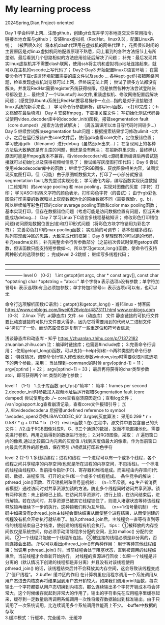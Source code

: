 # My learning process
2024Spring,Dian,Project-oriented

Day 1 
     学会科学上网...
     注册github，创建git仓库并学习本地提交文件常用指令，链接本地仓库与github；
     安装linux虚拟机（RedHat，linux9.3），配置Linux系统；
     （被困很久的）将本机clash代理用在虚拟机的网络代理上，花费很长时间的主要原因是对linux虚拟机网络配置原理不熟悉，网上看到的各种方法细节上有所差别，最后看到几个思路相似的方法应用验证后解决了问题；
     补充：最后发现其实linux虚拟机并不需要clash联网，使用ssh将主机和虚拟机ip地址连接起来，就可以在主机的vscode上写代码了；
Day2-Day3 
    开始配置linuxC语言环境；
    在需要命令行下载c语言环境配置需要的库文件以及sudo ... 各种apt-get时报错网络问题，检查发现虚拟机浏览器可以上网，但终端无法上网；
    尝试了很多方法都没有解决，并发现RedHat需要register系统获得权限，但是依然各种方法尝试登陆账号都没登上...
    最终换了一个Ubuntu的.iso文件,重装虚拟机、修改网络配置后解决问题；（感觉到Ubuntu系统比RedHat要容易操作一点点...指的是对于没接触过linux系统的新手来说...）
    学习命令行参数解析，编写test函数，-c打印完成；（-h文档留在最后填坑）
Day 4
    安装ffmpeg，下载相关库文件；
    写初始化测试代码尝试使用video_decoder库中的decoder_init()函数，报错segmentation fault（core dumped）,搜索方法尝试解决；
    （周五满课所以本日写代码时间较少...）
Day 5
    继续尝试解决segmentation fault问题：根据搜索结果学习修改ulimit -c大小，之后在运行报错产生core文件后，使用gdb查看core文件，定位报错位置；
    学习使用gdb （filename）进行debug（虽然没de出来...）；
    在复现网上的各种方法后大致确定是有关库的问题，但还是没有解决；
    在招新群里求助，最终确认原因可能是ffmpeg版本不兼容，将videodecoder.h和.c源码重新编译后再尝试链接就可以初始化以及获得视频帧信息了；
    尝试编写灰度图打印代码；
Day 6
    尝试使用videodecoder库中的函数；
    继续学习RGB图像、灰度图像相关内容，试图实现灰度图打印，但（可能）由于原图帧数据太大，打印了一小部分就报错segmentation fault,故先尝试实现池化；
    学习池化内容，编写函数实现灰度数据（二维矩阵）的average pooling 和 max pooling，实现对图像的灰度（字符）打印；
    学习ASCII码转义字符的颜色表示，打印彩色字符（的尝试）；
    由于rgb彩色图像打印需要的数据和以上灰度数据池化的原始数据不同（需要保留r、g、b），所以继续编写彩色打印的color average pooling函数和color max pooling函数；
    基本实现打印，但存在数据错位问题（考虑可能是访问数据位置有问题，但当天未能成功debug...）
Day 7
    学习Linux下C语言多线程基础知识；
    修改彩色打印错位问题(访问原始数据位置出错)和打印形式问题（将彩色方块字符错用为彩色字符）；
    完善彩色打印的max pooling函数；
    实现帧的可调节；
    基本创建多线程、队列实现缓冲区的思路，大致完成代码框架；
Day 8
    整理现有的可以跑的代码，补充readme文档；
    补充完整命令行传参数部分（之前初次尝试时使用getopt()函数，但该函数只能支持短参数如-c，所以学习getopt_long()函数，使命令行支持两种形式的选项参数）；
    完成level 2-2跳帧；
    继续写多线程代码；
    
    
    

————————————————————————————————————————————————————————————————————————————
level 0
（0-2）
1.int getopt(int argc, char * const argv[],
                  const char *optstring)
char *optstring = "ab:c::"
单个字符a         表示选项a没有参数；单字符加冒号b:     表示选项b有且必须加参数；单字符加2冒号c::   表示选项c可以有，也可以无

命令行选项解析函数(C语言)：getopt()和getopt_long() - 肖邦linux - 博客园
https://www.cnblogs.com/liwei0526vip/p/4873111.html
www.cnblogs.com
（0-3）
2.linux 下的 .a(静态库) 文件 .so（动态库） 文件
静态链接的可执行文件要比动态链接的可执行文件要大得多，因为它将需要用到的代码从二进制文件中“拷贝”了一份，而动态库仅仅是复制了一些重定位和符号表信息;

浅谈静态库和动态库 - 知乎
https://zhuanlan.zhihu.com/p/71372182
zhuanlan.zhihu.com
注：编译时链接库；也需要#include库；
3.完善命令行调用；
·使用getopt_long()函数，可以支持--help(例)和--h两种类型的命令行参数；
·特殊情况，调整命令行输入修改池化参数window,step时需要获取同意选项下的两个参数，采用：
当处理到–command的时候
	argv[optind-1]   = 11；
	argv[optind  ]   = 22；
	argv[optind+1]   = 33；
最后再将获得的char类型参数atoi，即可获得两个int 类型的池化参数；

level 1
（1-1）
1.关于库函数 get_fps()"帧率"：
帧率：frames per second
2.decoder_init时参数加入视频地址后运行报错Segmentation fault (core dumped)
尝试使用gdb ./~ core查看崩溃原因定位；查看log文件；
/var/log/apport.log查看崩溃记录，查看core文件报错引导；
加入./libvideodecoder.a 后报错undefined reference to symbol 'avcodec_open2@@LIBAVCODEC_60'
3.rgb转灰度算法：
采用0.299 * r + 0.587 * g + 0.114 * b
（1-2）resize函数
1.在c工程中，源文件中要包含自己的头文件；
//2.由于RGB图像对应R、G、B三个通道的数据，故而不能直接池化，需要先进行卷积，再用之后得到的数据进行池化；
2.对RGB图像，采取：            // 遍历窗口内的像素,通过比较窗口内元素的灰度值
            //找到灰度值最大的像素，作为当前窗口内最具代表性的颜色值，保存索引
            //根据其打印彩色字符

level 2
(2-1)
1.多线程编程；进程和线程
·一个进程可以有一个或多个线程，各个线程之间共享程序的内存空间(也就是所在进程的内存空间，不包括栈)。一个标准的线程由线程ID、当前指令指针(PC)、寄存器和堆栈组成。而进程由内存空间(代码、数据、进程空间、打开的文件)和一个或多个线程组成。
·条件竞争的解决：pthread_join()函数、互斥锁机制和信号量机制：
（n=1:互斥锁，eg.生产者消费者模型）通过访问时对共享资源加锁的方法，防止多个线程同时访问共享资源。锁有两种状态：未上锁和已上锁。在访问共享资源时，进行上锁，在访问结束后，进行解锁。若在访问时，共享资源已被其它线程锁住了，则进入堵塞状态等待该线程释放锁再继续下一步的执行。这种锁我们称为互斥锁。
（n>=1:信号量机制）
·代码中如果没有pthread_join主线程会很快结束从而使整个进程结束，从而使创建的线程没有机会开始执行就结束了。加入pthread_join后，主线程会一直等待直到等待的线程结束自己才结束，使创建的线程有机会执行。
tips：
①被释放的内存空间仅仅是系统空间，你必须手动清除程序分配的空间，比如 malloc() 分配的空间。
②一个线程只能被一个线程所连接。
③被连接的线程必须是非分离的，否则连接会出错。
所以可以看出pthread_join()有两种作用：
用于等待其他线程结束：当调用 pthread_join() 时，当前线程会处于阻塞状态，直到被调用的线程结束后，当前线程才会重新开始执行。
对线程的资源进行回收：如果一个线程是非分离的（默认情况下创建的线程都是非分离）并且没有对该线程使用 pthread_join() 的话，该线程结束后并不会释放其内存空间，这会导致该线程变成了“僵尸线程”。
2.buffer
缓冲区的作用
在计算机里应用程序调用一个系统调用从用户态进去内核态再将结果回到用户态开销较大。如果我们调用printf函数，每次输出一个字符都要从用户态切换到内核态，那么连续输出多个字符开销成本将会非常大，这个时候缓存就起到非常大的作用了，输出的字符串先在应用程序里缓存起来，缓存到一定数量后再调用系统调用一次性将缓存数据输出到标准输出。由于只调用了一次系统调用，比连续调用多个系统调用性能高上不少。
·buffer中数据的存取     
3.缓冲模式：行缓冲、完全缓冲、无缓冲
